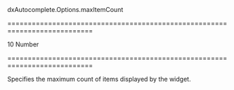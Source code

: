 <!--id-->dxAutocomplete.Options.maxItemCount<!--/id-->
===========================================================================
<!--default-->10<!--/default-->
<!--type-->Number<!--/type-->
===========================================================================

<!--shortDescription-->
Specifies the maximum count of items displayed by the widget.
<!--/shortDescription-->

<!--fullDescription-->

<!--/fullDescription-->